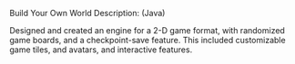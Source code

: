 Build Your Own World Description: (Java)

  Designed and created an engine for a 2-D game format, with randomized game boards, and a checkpoint-save feature.
  This included customizable game tiles, and avatars, and interactive features.
